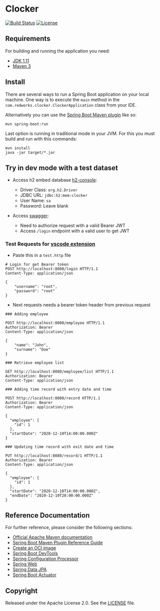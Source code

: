 # Clocker

[![Build Status](https://travis-ci.org/txuselo/clocker.svg?branch=master)](https://travis-ci.org/github/txuselo/clocker)
[![License](http://img.shields.io/:license-apache-blue.svg)](http://www.apache.org/licenses/LICENSE-2.0.html)

## Requirements

For building and running the application you need:

- [JDK 1.11](https://jdk.java.net/11/)
- [Maven 3](https://maven.apache.org)


## Install
There are several ways to run a Spring Boot application on your local machine. One way is to execute the `main` method in the `com.redworks.clocker.ClockerApplication` class from your IDE.

Alternatively you can use the [Spring Boot Maven plugin](https://docs.spring.io/spring-boot/docs/current/reference/html/build-tool-plugins-maven-plugin.html) like so:

```shell
mvn spring-boot:run
```

Last option is running in traditional mode in your JVM. For this you must build and run with this commands:

```shell
mvn install
java -jar target/*.jar
```

## Try in dev mode with a test dataset
* Access h2 embed database [h2-console](http://localhost:8080/h2-console):
    - Driver Class: `org.h2.Driver`
    - JDBC URL: `jdbc:h2:mem:clocker`
    - User Name: `sa`
    - Password: Leave blank

* Access [swagger](http://localhost:8080/swagger-ui/index.html):
    - Need to authorize request with a valid Bearer JWT
    - Access `/login` endpoint with a valid user to get JWT

### Test Requests for [vscode extension](https://marketplace.visualstudio.com/items?itemName=humao.rest-client)
* Paste this in a `test.http` file
```
# Login for get Bearer token
POST http://localhost:8080/login HTTP/1.1
Content-Type: application/json

{
    "username": "root",
    "password": "root"
}
```
* Next requests needs a bearer token header from previous request
```
### Adding employee

POST http://localhost:8080/employee HTTP/1.1
Authorization: Bearer 
Content-Type: application/json

{
    "name": "John", 
    "surname": "Doe"
}

### Retrieve employee list

GET http://localhost:8080/employee/list HTTP/1.1
Authorization: Bearer 
Content-Type: application/json

### Adding time record with entry date and time

POST http://localhost:8080/record HTTP/1.1
Authorization: Bearer 
Content-Type: application/json

{
  "employee": {
    "id": 1
  },
  "startDate": "2020-12-10T14:00:00.000Z"
}

### Updating time record with exit date and time

PUT http://localhost:8080/record/1 HTTP/1.1
Authorization: Bearer 
Content-Type: application/json

{
  "employee": {
    "id": 1
  },
  "startDate": "2020-12-10T14:00:00.000Z",
  "endDate": "2020-12-10T20:00:00.000Z"
}
```

## Reference Documentation
For further reference, please consider the following sections:

* [Official Apache Maven documentation](https://maven.apache.org/guides/index.html)
* [Spring Boot Maven Plugin Reference Guide](https://docs.spring.io/spring-boot/docs/2.4.0/maven-plugin/reference/html/)
* [Create an OCI image](https://docs.spring.io/spring-boot/docs/2.4.0/maven-plugin/reference/html/#build-image)
* [Spring Boot DevTools](https://docs.spring.io/spring-boot/docs/2.4.0/reference/htmlsingle/#using-boot-devtools)
* [Spring Configuration Processor](https://docs.spring.io/spring-boot/docs/2.4.0/reference/htmlsingle/#configuration-metadata-annotation-processor)
* [Spring Web](https://docs.spring.io/spring-boot/docs/2.4.0/reference/htmlsingle/#boot-features-developing-web-applications)
* [Spring Data JPA](https://docs.spring.io/spring-boot/docs/2.4.0/reference/htmlsingle/#boot-features-jpa-and-spring-data)
* [Spring Boot Actuator](https://docs.spring.io/spring-boot/docs/2.4.0/reference/htmlsingle/#production-ready)


## Copyright

Released under the Apache License 2.0. See the [LICENSE](https://github.com/txuselo/clocker/blob/master/LICENSE) file.